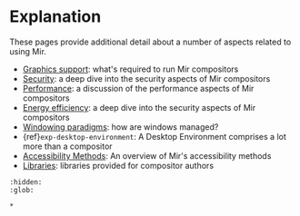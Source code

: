 # Explanation
These pages provide additional detail about a number of aspects related to using Mir.

- [Graphics support](mir-graphics-support.md): what's required to run Mir compositors
- [Security](security.md): a deep dive into the security aspects of Mir compositors
- [Performance](performance.md): a discussion of the performance aspects of Mir compositors
- [Energy efficiency](energy-efficiency.md): a deep dive into the security aspects of Mir compositors
- [Windowing paradigms](window-positions-under-wayland.md): how are windows managed?
- {ref}`exp-desktop-environment`: A Desktop Environment comprises a lot more than a compositor
- [Accessibility Methods](accessibility-methods.md): An overview of Mir's accessibility methods
- [Libraries](consumer-libraries.md): libraries provided for compositor authors

```{toctree}
:hidden:
:glob:

*
```

